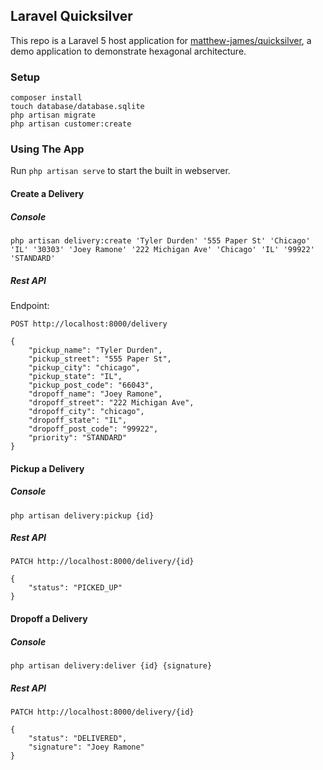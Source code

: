 ## Laravel Quicksilver

This repo is a Laravel 5 host application for [matthew-james/quicksilver](https://github.com/matthew-james/quicksilver), a demo application to demonstrate hexagonal architecture.

### Setup

```
composer install
touch database/database.sqlite
php artisan migrate
php artisan customer:create
```

### Using The App

Run `php artisan serve` to start the built in webserver.

#### Create a Delivery

##### Console

```
php artisan delivery:create 'Tyler Durden' '555 Paper St' 'Chicago' 'IL' '30303' 'Joey Ramone' '222 Michigan Ave' 'Chicago' 'IL' '99922' 'STANDARD'
```

##### Rest API

Endpoint:

```
POST http://localhost:8000/delivery

{
    "pickup_name": "Tyler Durden",
    "pickup_street": "555 Paper St",
    "pickup_city": "chicago",
    "pickup_state": "IL",
    "pickup_post_code": "66043",
    "dropoff_name": "Joey Ramone",
    "dropoff_street": "222 Michigan Ave",
    "dropoff_city": "chicago",
    "dropoff_state": "IL",
    "dropoff_post_code": "99922",
    "priority": "STANDARD"
}
```

#### Pickup a Delivery

##### Console

```
php artisan delivery:pickup {id}
```

##### Rest API

```
PATCH http://localhost:8000/delivery/{id}

{
    "status": "PICKED_UP"
}
```

#### Dropoff a Delivery

##### Console

```
php artisan delivery:deliver {id} {signature}
```

##### Rest API

```
PATCH http://localhost:8000/delivery/{id}

{
    "status": "DELIVERED",
    "signature": "Joey Ramone"
}
```